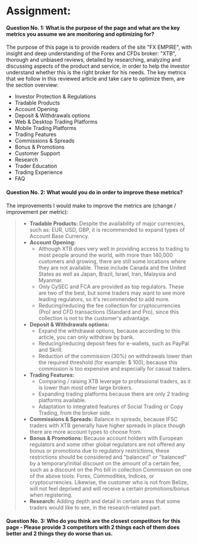 # Assignment:


#### Question No. 1: What is the purpose of the page and what are the key metrics you assume we are monitoring and optimizing for?
The purpose of this page is to provide readers of the site "FX EMPIRE", with insight and deep understanding of the Forex and CFDs broker: "XTB", thorough and unbiased reviews, detailed by researching, analyzing and discussing aspects of the product and service, in order to help the investor understand whether this is the right broker for his needs.
The key metrics that we follow in this reviewed article and take care to optimize them, are the section overview:
- Investor Protection & Regulations
- Tradable Products
- Account Opening
- Deposit & Withdrawals options
- Web & Desktop Trading Platforms
- Mobile Trading Platforms
- Trading Features
- Commissions & Spreads
- Bonus & Promotions
- Customer Support
- Research
- Trader Education
- Trading Experience
- FAQ

#### Question No. 2: What would you do in order to improve these metrics?
The improvements I would make to improve the metrics are (change / improvement per metric):
> * **Tradable Products:** Despite the availability of major currencies, such as: EUR, USD, GBP, it is recommended to expand types of Account Base Currency.
> * **Account Opening:** 
>   * Although XTB does very well in providing access to trading to most people around the world, with more than 140,000 customers and growing, there are still some locations where they are not available. These include Canada and the United States as well as Japan, Brazil, Israel, Iran, Malaysia and Myanmar.
>   * Only CySEC and FCA are provided as top regulators. These are two of the best, but some traders may want to see more leading regulators, so it's recommended to add more.
>   * Reducing/reducing the fee collection for cryptocurrencies (Pro) and CFD transactions (Standard and Pro), since this collection is not to the customer's advantage.
> * **Deposit & Withdrawals options:** 
>   * Expand the withdrawal options, because according to this article, you can only withdraw by bank.
>   * Reducing/reducing deposit fees for e-wallets, such as PayPal and Skrill.
>   * Reduction of the commission (30%) on withdrawals lower than the required threshold (for example: $ 100), because this commission is too expensive and especially for casual traders.
> * **Trading Features:**
>   * Comparing / raising XTB leverage to professional traders, as it is lower than most other large brokers.
>   * Expanding trading platforms because there are only 2 trading platforms available.
>   * Adaptation to integrated features of Social Trading or Copy Trading, from the broker side.
> * **Commissions & Spreads:** Balance in spreads, because IFSC traders with XTB generally have higher spreads in place though there are more account types to choose from.
> * **Bonus & Promotions:** Because account holders with European regulators and some other global regulators are not offered any bonus or promotions due to regulatory restrictions, these restrictions should be considered and "balanced" or "balanced" by a temporary/initial discount on the amount of a certain fee, such as a discount on the Pro bill in collection Commission on one of the above tools: Forex, Commodities, Indices, or cryptocurrencies. Likewise, the customer who is not from Belize, will not feel deprived and will receive a certain promotions/bonus when registering.
> * **Research:** Adding depth and detail in certain areas that some traders would like to see, in the research-related part.

#### Question No. 3: Who do you think are the closest competitors for this page - Please provide 3 competitors with 2 things each of them does better and 2 things they do worse than us.
